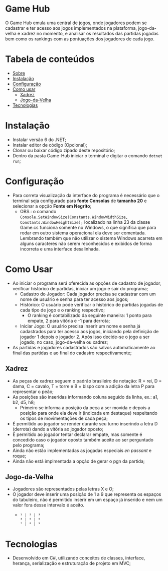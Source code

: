 # Game Hub

O Game Hub emula uma central de jogos, onde jogadores podem se cadastrar e ter acesso aos jogos implementados na plataforma, jogo-da-velha e xadrez no momento, e analisar os resultados das partidas jogadas bem como os rankings com as pontuações dos jogadores de cada jogo.

Tabela de conteúdos
=================
<!--ts-->
   * [Sobre](#game-hub)
   * [Instalação](#instalação)
   * [Configuração](#configuração)
   * [Como usar](#como-usar)
      * [Xadrez](#xadrez)
      * [Jogo-da-Velha](#jogo-da-velha)
   * [Tecnologias](#tecnologias)
<!--te-->

# Instalação
  * Instalar versão 6 do .NET;
  * Instalar editor de código (Opcional);
  * Clonar ou baixar código zipado deste repositório;
  * Dentro da pasta Game-Hub iniciar o terminal e digitar o comando ```dotnet run```;
  
# Configuração
  * Para correta visualização da interface do programa é necessário que o terminal seja configurado para **fonte Consolas** de **tamanho 20** e selecionar a opção **Fonte em Negrito**;
    * OBS.: o comando ``` Console.SetWindowSize(Constants.WindowWidthSize, Constants.WindowHeightSize); ``` localizado na linha 23 da classe Game.cs funciona somente no Windows, o que significa que para rodar em outro sistema operacional ela deve ser comentada. Lembrando também que não utilizar o sistema Windows acarreta em alguns caracteres não serem reconhecidos e exibidos de forma incorreta e uma interface desalinhada.
  
# Como Usar
  * Ao iniciar o programa será oferecida as opções de cadastro de jogador, verificar histórico de partidas, iniciar um jogo e sair do programa;
    * Cadastro do Jogador: Cada jogador precisa se cadastrar com um nome de usuário e senha para ter acesso aos jogos;
    * Histórico: O usuário pode verificar o histórico de partidas jogadas de cada tipo de jogo e o ranking respectivo;
      * O ranking é contabilizado da seguinte maneira: 1 ponto para empate, 2 para vitória e -1 para derrota;
    * Iniciar Jogo: O usuário precisa inserir um nome e senha já cadastrados para ter acesso aos jogos, iniciando pela definição de jogador 1
    depois o jogador 2. Após isso decide-se o jogo a ser jogado, no caso, jogo-da-velha ou xadrez;
  * As partidas e jogadores cadastrados são salvos automaticamente ao final das partidas e ao final do cadastro respectivamente;
  
## Xadrez
  * As peças de xadrez seguem o padrão brasileiro de notação: R = rei, D = dama, C = cavalo, T = torre e B = bispo com a adição da letra P para representar o peão;
  * As posições são inseridas informando coluna seguido da linha, ex.: a1, b2, d5, h8;
    * Primeiro se informa a posição da peça a ser movida e depois a posição para onde ela deve ir (indicada em destaque) respeitando os tipos de movimentações de cada peça; 
  * É permitido ao jogador se render durante seu turno inserindo a letra D (derrota) dando a vitória ao jogador oposto;
  * É permitido ao jogador tentar declarar empate, mas somente é concedido caso o jogador oposto também aceite ao ser perguntado pelo programa;
  * Ainda não estão implementadas as jogadas especiais *en passant* e roque;
  * Ainda não está implmentada a opção de gerar o pgn da partida;
## Jogo-da-Velha
  * Jogadores são representados pelas letras X e O;
  * O jogador deve inserir uma posição de 1 a 9 que representa os espaços do tabuleiro, não é permitido inserir em um espaço já inserido e nem um valor fora
desse intervalo é aceito.
    *   ```
        ¹ | ² | ³
        ⁴ | ⁵ | ⁶
        ⁷ | ⁸ | ⁹
        ```

# Tecnologias
  * Desenvolvido em C#, utilizando conceitos de classes, interface, herança, serialização e estruturação de projeto em MVC;
